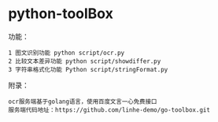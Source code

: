 # python-toolBox
功能：

    1 图文识别功能 python script/ocr.py
    2 比较文本差异功能 python script/showdiffer.py
    3 字符串格式化功能 Python script/stringFormat.py

附录：

    ocr服务端基于golang语言，使用百度文言一心免费接口
    服务端代码地址：https://github.com/linhe-demo/go-toolbox.git